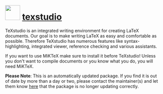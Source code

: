 # <img src="https://cdn.jsdelivr.net/gh/mkevenaar/chocolatey-packages@b978724457daab41d3e35df59c103a74dcbe6000/icons/texstudio.png" width="48" height="48"/> [texstudio](https://community.chocolatey.org/packages/texstudio)

TeXstudio is an integrated writing environment for creating LaTeX documents. Our goal is to make writing LaTeX as easy and comfortable as possible. Therefore TeXstudio has numerous features like syntax-highlighting, integrated viewer, reference checking and various assistants.

If you want to use MiKTeX make sure to install it before TeXstudio! Unless you don't want to compile documents or you know what you do, you will need MiKTeX.

**Please Note**: This is an automatically updated package. If you find it is
out of date by more than a day or two, please contact the maintainer(s) and
let them know [here](https://github.com/mkevenaar/chocolatey-packages/issues) that the package is no longer updating correctly.
